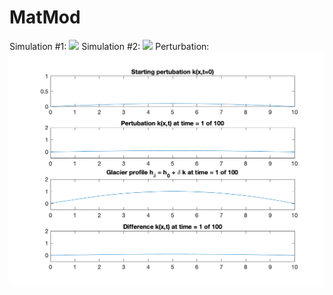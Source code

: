# MatMod
Simulation #1: 
![](glacier.gif)
Simulation #2: 
![](glacier2.gif)
Perturbation: 
![](perturbation.gif)
